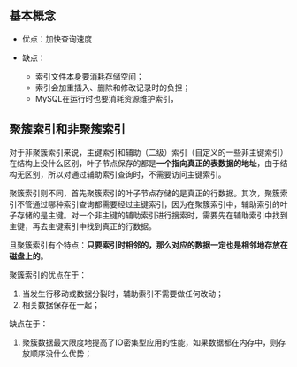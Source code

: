 ## 基本概念

- 优点：加快查询速度

- 缺点：
    - 索引文件本身要消耗存储空间；
    - 索引会加重插入、删除和修改记录时的负担；
    - MySQL在运行时也要消耗资源维护索引，





## 聚簇索引和非聚簇索引

对于非聚簇索引来说，主键索引和辅助（二级）索引（自定义的一些非主键索引）在结构上没什么区别，叶子节点保存的都是**一个指向真正的表数据的地址**，由于结构无区别，所以对通过辅助索引查询时，不需要访问主键索引。

聚簇索引则不同，首先聚簇索引的叶子节点存储的是真正的行数据。其次，聚簇索引不管通过哪种索引查询都需要经过主键索引，因为在聚簇索引中，辅助索引的叶子存储的是主键。对一个非主键的辅助索引进行搜索时，需要先在辅助索引中找到主键，再去主键索引中找到真正的行数据。

且聚簇索引有个特点：**只要索引时相邻的，那么对应的数据一定也是相邻地存放在磁盘上的**。

聚簇索引的优点在于：

1. 当发生行移动或数据分裂时，辅助索引不需要做任何改动；
2. 相关数据保存在一起；

缺点在于：

1. 聚簇数据最大限度地提高了IO密集型应用的性能，如果数据都在内存中，则存放顺序没什么优势；

